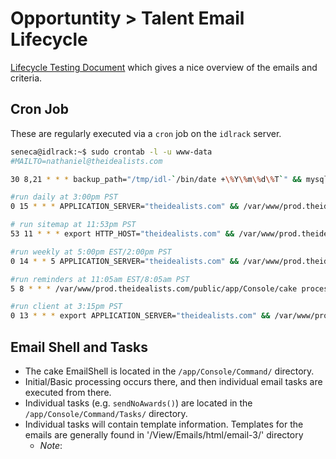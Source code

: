 # Opportuntity > Talent Email Lifecycle #

[Lifecycle Testing Document](https://docs.google.com/a/theidealists.com/spreadsheet/ccc?key=0AjVZk7pDeorYdHE4d1lxQ2JxdWdIbU9nMUp2MjF3c0E#gid=1) which gives a nice overview of the emails and criteria.

## Cron Job
These are regularly executed via a `cron` job on the `idlrack` server.

```bash
seneca@idlrack:~$ sudo crontab -l -u www-data
#MAILTO=nathaniel@theidealists.com

30 8,21 * * * backup_path="/tmp/idl-`/bin/date +\%Y\%m\%d\%T`" && mysqldump -uidluser -pz00m_thief_0 idl > $backup_path && /usr/bin/s3cmd --config=/root/s3cmd.conf put $backup_path s3://idl-dbs/ && rm $backup_path

#run daily at 3:00pm PST
0 15 * * * APPLICATION_SERVER="theidealists.com" && /var/www/prod.theidealists.com/public/app/Console/cake email sendOpportunityToTalentDaily -app /var/www/prod.theidealists.com/public/app

# run sitemap at 11:53pm PST
53 11 * * * export HTTP_HOST="theidealists.com" && /var/www/prod.theidealists.com/public/app/Console/cake sitemap generate -app /var/www/prod.theidealists.com/public/app

#run weekly at 5:00pm EST/2:00pm PST
0 14 * * 5 APPLICATION_SERVER="theidealists.com" && /var/www/prod.theidealists.com/public/app/Console/cake email sendOpportunityToTalentWeekly -app /var/www/prod.theidealists.com/public/app

#run reminders at 11:05am EST/8:05am PST
5 8 * * * /var/www/prod.theidealists.com/public/app/Console/cake process sendReminders -app /var/www/prod.theidealists.com/public/app

#run client at 3:15pm PST
0 13 * * * export APPLICATION_SERVER="theidealists.com" && /var/www/prod.theidealists.com/public/app/Console/cake email sendClient -app /var/www/prod.theidealists.com/public/app   >> /var/www/prod.theidealists.com/public/app/tmp/logs/client-emails.log 2>> /var/www/prod.theidealists.com/public/app/tmp/logs/client-emails.log &```
```

## Email Shell and Tasks

* The cake EmailShell is located in the `/app/Console/Command/` directory. 
* Initial/Basic processing occurs there, and then individual email tasks are executed from there. 
* Individual tasks (e.g. `sendNoAwards()`) are located in the `/app/Console/Command/Tasks/` directory.
* Individual tasks will contain template information. Templates for the emails are generally found in '/View/Emails/html/email-3/' directory
	* _Note_:  